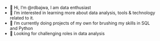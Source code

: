 - 👋 Hi, I’m @rdbajwa, I am data enthusiast
- 👀 I’m interested in learning more about data analysis, tools & technology related to it.
- 🌱 I’m currently doing projects of my own for brushing my skills in SQL and Python
- 💞️ Looking for challenging roles in data analysis


<!---
rdbajwa/rdbajwa is a ✨ special ✨ repository because its `README.md` (this file) appears on your GitHub profile.
You can click the Preview link to take a look at your changes.
--->
